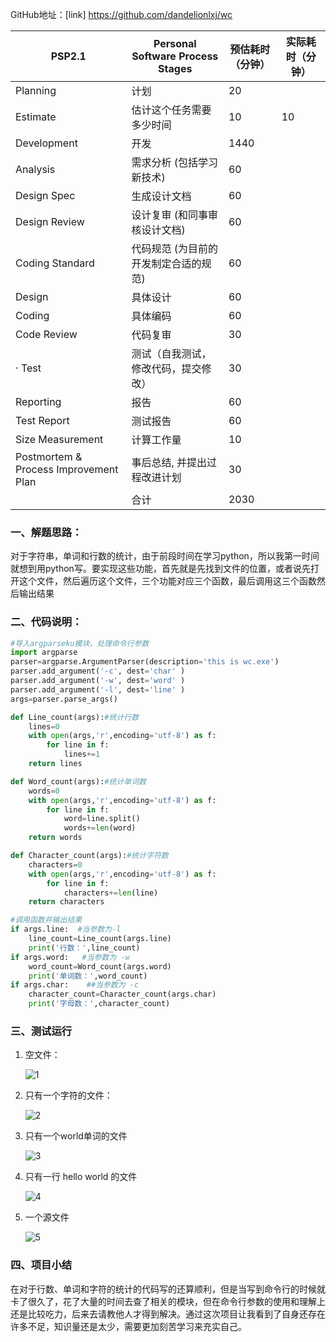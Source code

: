 GitHub地址：[link] https://github.com/dandelionlxj/wc  


| PSP2.1                                | Personal Software Process Stages      | 预估耗时（分钟） | 实际耗时（分钟） |
| ------------------------------------- | ------------------------------------- | ---------------- | ---------------- |
| Planning                              | 计划                                  |  20                |                  |
| Estimate                              | 估计这个任务需要多少时间              |      10            |     10             |
| Development                           | 开发                                  |  1440                |                  |
| Analysis                              | 需求分析 (包括学习新技术)             |  60               |                  |
| Design Spec                           | 生成设计文档                          |  60                |                  |
| Design Review                         | 设计复审 (和同事审核设计文档)         |     60             |                  |
| Coding Standard                       | 代码规范 (为目前的开发制定合适的规范) |      60            |                  |
| Design                                | 具体设计                              |     60             |                  |
| Coding                                | 具体编码                              |      60            |                  |
| Code Review                           | 代码复审                              |   30               |                  |
| · Test                                | 测试（自我测试，修改代码，提交修改）  |     30             |                  |
| Reporting                             | 报告                                  |  60                |                  |
| Test Report                           | 测试报告                              |    60              |                  |
| Size Measurement                      | 计算工作量                            |      10            |                  |
| Postmortem & Process Improvement Plan | 事后总结, 并提出过程改进计划          |         30         |                  |
|                                       | 合计                                  |     2030             |                  |

### 一、解题思路：  

​          对于字符串，单词和行数的统计，由于前段时间在学习python，所以我第一时间就想到用python写。要实现这些功能，首先就是先找到文件的位置，或者说先打开这个文件，然后遍历这个文件，三个功能对应三个函数，最后调用这三个函数然后输出结果   



### 二、代码说明：  
```python  
#导入argparseku模块，处理命令行参数
import argparse
parser=argparse.ArgumentParser(description='this is wc.exe')
parser.add_argument('-c', dest='char' )
parser.add_argument('-w', dest='word' )
parser.add_argument('-l', dest='line' )
args=parser.parse_args()
```
```python  
def Line_count(args):#统计行数
	lines=0
	with open(args,'r',encoding='utf-8') as f:
		for line in f:
			lines+=1
	return lines
```

```python
def Word_count(args):#统计单词数
	words=0
	with open(args,'r',encoding='utf-8') as f:
		for line in f:
			word=line.split()
			words+=len(word)
	return words
```

```python
def Character_count(args):#统计字符数
	characters=0
	with open(args,'r',encoding='utf-8') as f:
		for line in f:
			characters+=len(line)
	return characters
```

```python
#调用函数并输出结果
if args.line:  #当参数为-l
	line_count=Line_count(args.line)
	print('行数：',line_count)
if args.word:   #当参数为 -w
	word_count=Word_count(args.word)
	print('单词数：',word_count)
if args.char:    ##当参数为 -c
	character_count=Character_count(args.char)
	print('字母数：',character_count)
```

###   

### 三、测试运行  

1. 空文件：

   ![1](https://github.com/dandelionlxj/wc/blob/master/1.png)

2. 只有一个字符的文件：

   ![2](https://github.com/dandelionlxj/wc/blob/master/2.png)

3. 只有一个world单词的文件

   ![3](https://github.com/dandelionlxj/wc/blob/master/3.png)

4. 只有一行 hello world 的文件

   ![4](https://github.com/dandelionlxj/wc/blob/master/4.png)

5. 一个源文件

   ![5](https://github.com/dandelionlxj/wc/blob/master/5.png)

  

### 四、项目小结

   在对于行数、单词和字符的统计的代码写的还算顺利，但是当写到命令行的时候就卡了很久了，花了大量的时间去查了相关的模块，但在命令行参数的使用和理解上还是比较吃力，后来去请教他人才得到解决。通过这次项目让我看到了自身还存在许多不足，知识量还是太少，需要更加刻苦学习来充实自己。